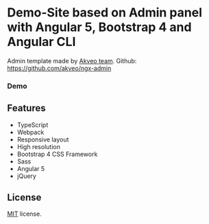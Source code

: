 # Demo-Site based on Admin panel with Angular 5, Bootstrap 4 and Angular CLI

Admin template made by [Akveo team](http://akveo.com/). Github: https://github.com/akveo/ngx-admin

### Demo

## Features
* TypeScript
* Webpack
* Responsive layout
* High resolution
* Bootstrap 4 CSS Framework
* Sass
* Angular 5
* jQuery

## License
[MIT](LICENSE.txt) license.
